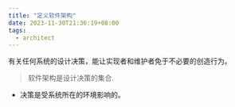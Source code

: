 ```yaml
---
title: "定义软件架构"
date: 2023-11-30T21:36:19+08:00
tags:
  - architect
---
```


有关任何系统的设计决策，能让实现者和维护者免于不必要的创造行为。

> 软件架构是设计决策的集合.

- 决策是受系统所在的环境影响的。